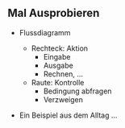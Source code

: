 ## Mal Ausprobieren

* Flussdiagramm
    * Rechteck: Aktion
         * Eingabe
         * Ausgabe
         * Rechnen, ...
    * Raute: Kontrolle
         * Bedingung abfragen
         * Verzweigen

* Ein Beispiel aus dem Alltag ...
